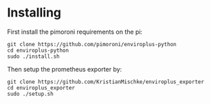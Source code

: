 # Installing

First install the pimoroni requirements on the pi:
```shell
git clone https://github.com/pimoroni/enviroplus-python
cd enviroplus-python
sudo ./install.sh
```

Then setup the prometheus exporter by:
```shell
git clone https://github.com/KristianMischke/enviroplus_exporter
cd enviroplus_exporter
sudo ./setup.sh
```